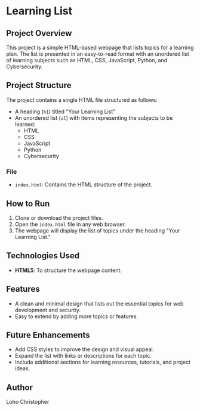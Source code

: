 # Learning List

## Project Overview

This project is a simple HTML-based webpage that lists topics for a learning plan. The list is presented in an easy-to-read format with an unordered list of learning subjects such as HTML, CSS, JavaScript, Python, and Cybersecurity.

## Project Structure

The project contains a single HTML file structured as follows:
- A heading (`h1`) titled "Your Learning List"
- An unordered list (`ul`) with items representing the subjects to be learned:
  - HTML
  - CSS
  - JavaScript
  - Python
  - Cybersecurity

### File

- `index.html`: Contains the HTML structure of the project.

## How to Run

1. Clone or download the project files.
2. Open the `index.html` file in any web browser.
3. The webpage will display the list of topics under the heading "Your Learning List."

## Technologies Used

- **HTML5**: To structure the webpage content.

## Features

- A clean and minimal design that lists out the essential topics for web development and security.
- Easy to extend by adding more topics or features.

## Future Enhancements

- Add CSS styles to improve the design and visual appeal.
- Expand the list with links or descriptions for each topic.
- Include additional sections for learning resources, tutorials, and project ideas.

## Author

Loho Christopher
